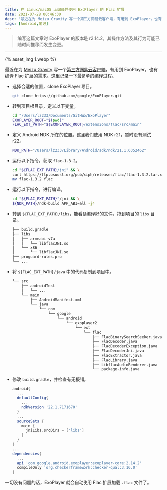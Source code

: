 ```yaml
---
title: 在 Linux/macOS 上编译并使用 ExoPlayer 的 Flac 扩展
date: 2021-07-28 00:46:30
desc: "最近在为 Meizu Gravity 写一个第三方网易云客户端，有用到 ExoPlayer，也有编译 Flac 扩展的需求。这里记录一下最简单的编译过程。"
tags: [Android,笔记]
---
```


> 编写这篇文章时 ExoPlayer 的版本是 r2.14.2，其操作方法及其行为可能已随时间推移而发生变更。

---

{% asset_img 1.webp %}

最近在为 [Meizu Gravity](/2020/06/06/meizu-gravity-evaluation) 写一个[第三方网易云客户端](https://github.com/lz233/MeizuGravity/blob/master/NETEASECLOUDMUSIC.md)，有用到 ExoPlayer，也有编译 Flac 扩展的需求。这里记录一下最简单的编译过程。

- 选择合适的位置，clone ExoPlayer 项目。

  ```bash
  git clone https://github.com/google/ExoPlayer.git
  ```

- 转到项目根目录，定义以下变量。

  ```bash
  cd "/Users/lz233/Documents/GitHub/ExoPlayer"
  EXOPLAYER_ROOT="$(pwd)"
  FLAC_EXT_PATH="${EXOPLAYER_ROOT}/extensions/flac/src/main"
  ```

- 定义 Android NDK 所在的位置。这里我们使用 NDK r21，暂时没有测试 r22。

  ```bash
  NDK_PATH="/Users/lz233/Library/Android/sdk/ndk/21.1.6352462"
  ```

- 运行以下指令，获取 `flac-1.3.2`。

  ```bash
  cd "${FLAC_EXT_PATH}/jni" && \
  curl https://ftp.osuosl.org/pub/xiph/releases/flac/flac-1.3.2.tar.xz | tar xJ && \
  mv flac-1.3.2 flac
  ```

- 运行以下指令，进行编译。

  ```bash
  cd "${FLAC_EXT_PATH}"/jni && \
  ${NDK_PATH}/ndk-build APP_ABI=all -j4
  ```

- 转到 `${FLAC_EXT_PATH}/libs`，能看见编译好的文件，拖到项目的 `libs` 目录。

  ```bash
  ├── build.gradle
  ├── libs
  │   ├── armeabi-v7a
  │   │   └── libflacJNI.so
  │   └── x86
  │       └── libflacJNI.so
  ├── proguard-rules.pro
  └── ...
  ```

- 将 `${FLAC_EXT_PATH}/java` 中的代码复制到项目中。

  ```bash
  └── src
      ├── androidTest
      │   └── ...
      └── main
          ├── AndroidManifest.xml
          └── java
              └── com
                  └── google
                      └── android
                          └── exoplayer2
                              └── ext
                                  └── flac
                                      ├── FlacBinarySearchSeeker.java
                                      ├── FlacDecoder.java
                                      ├── FlacDecoderException.java
                                      ├── FlacDecoderJni.java
                                      ├── FlacExtractor.java
                                      ├── FlacLibrary.java
                                      ├── LibflacAudioRenderer.java
                                      └── package-info.java
  ```

- 修改 `build.gradle`，并检查有无报错。

  ```groovy
  android{
    ...
    defaultConfig{
      ...
      ndkVersion '22.1.7171670'
    }
    ...
    sourceSets {
      main {
        jniLibs.srcDirs = ['libs']
      }
    }
  }
  ...
  dependencies{
    ...
    api 'com.google.android.exoplayer:exoplayer-core:2.14.2'
    compileOnly 'org.checkerframework:checker-qual:3.16.0'
  }
  ```

一切没有问题的话，ExoPlayer 就会自动使用 Flac 扩展加载 `.flac` 文件了。
